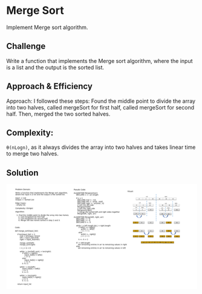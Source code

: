 # Merge Sort
Implement Merge sort algorithm.

## Challenge
Write a function that implements the Merge sort algorithm, where the input is a list and the output is the sorted list.

## Approach & Efficiency
Approach: I followed these steps: Found the middle point to divide the array into two halves, called mergeSort for first half, called mergeSort for second half. Then, merged the two sorted halves.

## Complexity: 
`θ(nLogn)`, as it always divides the array into two halves and takes linear time to merge two halves.

## Solution
![Whiteboard](../../../assets/merge_sort.png)
